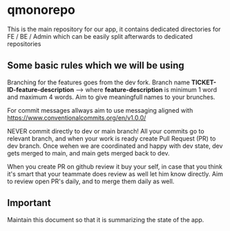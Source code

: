 # qmonorepo
This is the main repository for our app, it contains dedicated directories for FE / BE / Admin which can be easily split afterwards to dedicated repositories


## Some basic rules which we will be using

Branching for the features goes from the dev fork.
Branch name **TICKET-ID-feature-description** --> where **feature-description** is minimum 1 word and maximum 4 words. Aim to give meaningfull names to your brunches. 

For commit messages allways aim to use messaging aligned with https://www.conventionalcommits.org/en/v1.0.0/

NEVER commit directly to dev or main branch! All your commits go to relevant branch, and when your work is ready create Pull Request (PR) to dev branch.
Once wehen we are coordinated and happy with dev state, dev gets merged to main, and main gets merged back to dev.

When you create PR on github review it buy your self, in case that you think it's smart that your teammate does review as well let him know directly.
Aim to review open PR's daily, and to merge them daily as well.

## Important

Maintain this document so that it is summarizing the state of the app.


